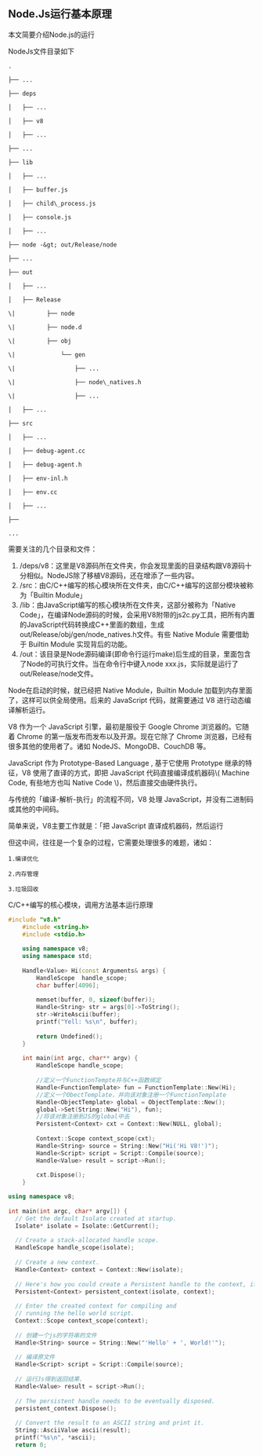 ## Node.Js运行基本原理

本文简要介绍Node.js的运行

NodeJs文件目录如下

```
.

├── ...

├── deps

│   ├── ...

│   ├── v8

│   ├── ...

├── ...

├── lib

│   ├── ...

│   ├── buffer.js

│   ├── child\_process.js

│   ├── console.js

│   ├── ...

├── node -&gt; out/Release/node

├── ...

├── out

│   ├── ...

│   ├── Release

\|         ├── node

\|         ├── node.d

\|         ├── obj

\|             └── gen

\|                 ├── ...

\|                 ├── node\_natives.h

\|                 ├── ...

│   ├── ...

├── src

│   ├── ...

│   ├── debug-agent.cc

│   ├── debug-agent.h

│   ├── env-inl.h

│   ├── env.cc

│   ├── ...

├── 

...
```

需要关注的几个目录和文件：

1. /deps/v8：这里是V8源码所在文件夹，你会发现里面的目录结构跟V8源码十分相似。NodeJS除了移植V8源码，还在增添了一些内容。
2. /src：由C/C++编写的核心模块所在文件夹，由C/C++编写的这部分模块被称为「Builtin Module」
3. /lib：由JavaScript编写的核心模块所在文件夹，这部分被称为「Native Code」，在编译Node源码的时候，会采用V8附带的js2c.py工具，把所有内置的JavaScript代码转换成C++里面的数组，生成out/Release/obj/gen/node\_natives.h文件。有些 Native Module 需要借助于 Builtin Module 实现背后的功能。
4. /out：该目录是Node源码编译\(即命令行运行make\)后生成的目录，里面包含了Node的可执行文件。当在命令行中键入node xxx.js，实际就是运行了out/Release/node文件。



Node在启动的时候，就已经把 Native Module，Builtin Module 加载到内存里面了，这样可以供全局使用。后来的 JavaScript 代码，就需要通过 V8 进行动态编译解析运行。

V8 作为一个 JavaScript 引擎，最初是服役于 Google Chrome 浏览器的。它随着 Chrome 的第一版发布而发布以及开源。现在它除了 Chrome 浏览器，已经有很多其他的使用者了。诸如 NodeJS、MongoDB、CouchDB 等。

JavaScript 作为 Prototype-Based Language , 基于它使用 Prototype 继承的特征，V8 使用了直译的方式，即把 JavaScript 代码直接编译成机器码\\( Machine Code, 有些地方也叫 Native Code \\)，然后直接交由硬件执行。

与传统的「编译-解析-执行」的流程不同，V8 处理 JavaScript，并没有二进制码或其他的中间码。

简单来说，V8主要工作就是：「把 JavaScript 直译成机器码，然后运行

但这中间，往往是一个复杂的过程，它需要处理很多的难题，诸如：

    1.编译优化

    2.内存管理

    3.垃圾回收

C/C++编写的核心模块，调用方法基本运行原理

```cpp
#include "v8.h"  
    #include <string.h>  
    #include <stdio.h>  
      
    using namespace v8;  
    using namespace std;  
      
    Handle<Value> Hi(const Arguments& args) {  
        HandleScope  handle_scope;  
        char buffer[4096];  
          
        memset(buffer, 0, sizeof(buffer));  
        Handle<String> str = args[0]->ToString();  
        str->WriteAscii(buffer);  
        printf("Yell: %s\n", buffer);  
      
        return Undefined();  
    }  
      
    int main(int argc, char** argv) {  
        HandleScope handle_scope;  
      
        //定义一个FunctionTempte并与C++函数绑定
        Handle<FunctionTemplate> fun = FunctionTemplate::New(Hi);  
        //定义一个ObectTemplate，并向该对象注册一个FunctionTemplate
        Handle<ObjectTemplate> global = ObjectTemplate::New();  
        global->Set(String::New("Hi"), fun);  
        //将该对象注册到JS的global中去 
        Persistent<Context> cxt = Context::New(NULL, global);  
      
        Context::Scope context_scope(cxt);  
        Handle<String> source = String::New("Hi('Hi V8!')");  
        Handle<Script> script = Script::Compile(source);  
        Handle<Value> result = script->Run();  
      
        cxt.Dispose();  
    }   
```

```cpp
using namespace v8;  
  
int main(int argc, char* argv[]) {  
  // Get the default Isolate created at startup.  
  Isolate* isolate = Isolate::GetCurrent();  
  
  // Create a stack-allocated handle scope.  
  HandleScope handle_scope(isolate);  
  
  // Create a new context.  
  Handle<Context> context = Context::New(isolate);  
  
  // Here's how you could create a Persistent handle to the context, if needed.  
  Persistent<Context> persistent_context(isolate, context);  
    
  // Enter the created context for compiling and  
  // running the hello world script.   
  Context::Scope context_scope(context);  
  
  // 创建一个js的字符串的文件  
  Handle<String> source = String::New("'Hello' + ', World!'");  
  
  // 编译原文件 
  Handle<Script> script = Script::Compile(source);  
    
  // 运行Js得到返回结果.  
  Handle<Value> result = script->Run();  
    
  // The persistent handle needs to be eventually disposed.  
  persistent_context.Dispose();  
  
  // Convert the result to an ASCII string and print it.  
  String::AsciiValue ascii(result);  
  printf("%s\n", *ascii);  
  return 0; 
```



